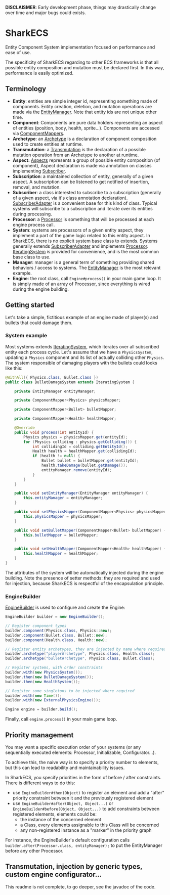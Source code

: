 **DISCLAISMER**: Early development phase, things may drastically change over time and major bugs could exists.

# SharkECS

Entity Component System implementation focused on performance and ease of use.

The specificity of SharkECS regarding to other ECS frameworks is that all possible entity composition and mutation must be declared first. In this way, performance is easily optimized.

## Terminology

- **Entity**: entities are simple integer id, representing something made of components. Entity creation, deletion, and mutation operations are made via the [EntityManager](https://github.com/JoannickGardize/SharkECS/blob/main/src/main/java/com/sharkecs/EntityManager.java). Note that entity ids are not unique other time.
- **Component**: Components are pure data holders representing an aspect of entities (position, body, health, sprite...). Components are accessed via [ComponentMappers](https://github.com/JoannickGardize/SharkECS/blob/main/src/main/java/com/sharkecs/ComponentMapper.java).
- **Archetype**: an [Archetype](https://github.com/JoannickGardize/SharkECS/blob/main/src/main/java/com/sharkecs/Archetype.java) is a declaration of component composition used to create entities at runtime.
- **Transmutation**: a [Transmutation](https://github.com/JoannickGardize/SharkECS/blob/main/src/main/java/com/sharkecs/Transmutation.java) is the declaration of a possible mutation operation from an Archetype to another at runtime.
- **Aspect:** [Aspects](https://github.com/JoannickGardize/SharkECS/blob/main/src/main/java/com/sharkecs/aspect/Aspect.java) represents a group of possible entity composition (of component), Aspect declaration is made via annotation on classes implementing [Subscriber](https://github.com/JoannickGardize/SharkECS/blob/main/src/main/java/com/sharkecs/Subscriber.java).
- **Subscription**: a maintained collection of entity, generally of a given aspect. A subscription can be listened to get notified of insertion, removal, and mutation.
- **Subscriber**: a class interested to subscribe to a subscription (generally of a given aspect, via it's class annotation declaration). [SubscriberAdapter](https://github.com/JoannickGardize/SharkECS/blob/main/src/main/java/com/sharkecs/SubscriberAdapter.java) is a convenient base for this kind of class. Typical systems will subscribe to a subscription and iterate over its entities during processing.
- **Processor**: a [Processor](https://github.com/JoannickGardize/SharkECS/blob/main/src/main/java/com/sharkecs/Processor.java) is something that will be processed at each engine process call.
- **System**: systems are processors of a given entity aspect, they implement a part of the game logic related to this entity aspect. In SharkECS, there is no explicit system base class to extends. Systems generally extends [SubscriberAdapter](https://github.com/JoannickGardize/SharkECS/blob/main/src/main/java/com/sharkecs/SubscriberAdapter.java) and implements [Processor](https://github.com/JoannickGardize/SharkECS/blob/main/src/main/java/com/sharkecs/SubscriberAdapter.java). [IteratingSystem](https://github.com/JoannickGardize/SharkECS/blob/main/src/main/java/com/sharkecs/IteratingSystem.java) is provided for convenience, and is the most common base class to use.
- **Manager**: manager is a general term of something providing shared behaviors / access to systems. The [EntityManager](https://github.com/JoannickGardize/SharkECS/blob/main/src/main/java/com/sharkecs/EntityManager.java) is the most relevant example.
- **Engine**: the root class, call ```Engine#process()``` in your main game loop. It is simply made of an array of Processor, since everything is wired during the engine building.

## Getting started

Let's take a simple, fictitious example of an engine made of player(s) and bullets that could damage them.

### System example

Most systems extends [IteratingSystem](https://github.com/JoannickGardize/SharkECS/blob/main/src/main/java/com/sharkecs/IteratingSystem.java), which iterates over all subscribed entity each process cycle. Let's assume that we have a ```PhysicsSystem```, updating a ```Physics``` component and its list of actually colliding other ```Physics```. The system responsible of damaging players with the bullets could looks like this:

```java
@WithAll({ Physics.class, Bullet.class })
public class BulletDamageSystem extends IteratingSystem {

	private EntityManager entityManager;

	private ComponentMapper<Physics> physicsMapper;

	private ComponentMapper<Bullet> bulletMapper;

	private ComponentMapper<Health> healthMapper;

	@Override
	public void process(int entityId) {
		Physics physics = physicsMapper.get(entityId);
		for (Physics colliding : physics.getColliding()) {
			int collidingId = colliding.getEntityId();
			Health health = healthMapper.get(collidingId);
			if (health != null) {
				Bullet bullet = bulletMapper.get(entityId);
				health.takeDamage(bullet.getDamage());
				entityManager.remove(entityId);
			}
		}
	}

	public void setEntityManager(EntityManager entityManager) {
		this.entityManager = entityManager;
	}

	public void setPhysicsMapper(ComponentMapper<Physics> physicsMapper) {
		this.physicsMapper = physicsMapper;
	}

	public void setBulletMapper(ComponentMapper<Bullet> bulletMapper) {
		this.bulletMapper = bulletMapper;
	}

	public void setHealthMapper(ComponentMapper<Health> healthMapper) {
		this.healthMapper = healthMapper;
	}
}
```

The attributes of the system will be automatically injected during the engine building. Note the presence of setter methods: they are required and used for injection, because SharkECS is respectful of the encapsulation principle.

### EngineBuilder

[EngineBuilder](https://github.com/JoannickGardize/SharkECS/blob/main/src/main/java/com/sharkecs/builder/EngineBuilder.java) is used to configure and create the Engine:

```java
EngineBuilder builder = new EngineBuilder();

// Register component types
builder.component(Physics.class, Physics::new);
builder.component(Bullet.class, Bullet::new);
builder.component(Health.class, Health::new);

// Register entity archetypes, they are injected by name where required
builder.archetype("playerArchetype", Physics.class, Health.class);
builder.archetype("bulletArchetype", Physics.class, Bullet.class);

// Register systems, with order constraints
builder.with(new PhysicsSystem());
builder.then(new BulletDamageSystem());
builder.then(new HealthSystem());

// Register some singletons to be injected where required
builder.with(new Time());
builder.with(new ExternalPhysicsEngine());

Engine engine = builder.build();
```

Finally, call ```engine.process()``` in your main game loop.

## Priority management

You may want a specific execution order of your systems (or any sequentially executed elements: Processor, Initializable, Configurator...).

To achieve this, the naive way is to specify a priority number to elements, but this can lead to readability and maintainability issues.

In SharkECS, you specify priorities in the form of before / after constraints. There is different ways to do this:

- use `EngineBuilder#then(Object)` to register an element and add a "after" priority constraint between it and the previously registered element
- use `EngineBuilder#after(Object, Object...)` or `EngineBuilder#before(Object, Object...)` to add constraints between registered elements, elements could be:
  - the instance of the concerned element
  - a Class, every elements assignable to this Class will be concerned
  - any non-registered instance as a "marker" in the priority graph

For instance, the EngineBuilder's default configuration calls `builder.after(Processor.class, entityManager);` to put the EntityManager before any other Processor.

## Transmutation, injection by generic types, custom engine configurator...

This readme is not complete, to go deeper, see the javadoc of the code.
